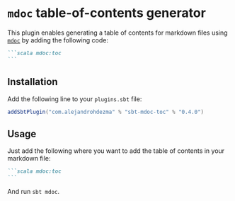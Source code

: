 # `mdoc` table-of-contents generator

This plugin enables generating a table of contents for markdown files using [`mdoc`](https://scalameta.org/mdoc/) by adding the following code:

````markdown
```scala mdoc:toc
```
````

## Installation

Add the following line to your `plugins.sbt` file:

```sbt
addSbtPlugin("com.alejandrohdezma" % "sbt-mdoc-toc" % "0.4.0")
```

## Usage

Just add the following where you want to add the table of contents in your markdown file:

````markdown
```scala mdoc:toc
```
````

And run `sbt mdoc`.
